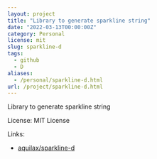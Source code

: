 ```yaml
---
layout: project
title: "Library to generate sparkline string"
date: "2022-03-13T00:00:00Z"
category: Personal
license: mit
slug: sparkline-d
tags:
  - github
  - D
aliases:
  - /personal/sparkline-d.html
url: /project/sparkline-d.html
---
```


Library to generate sparkline string

License: MIT License

Links:

* [aquilax/sparkline-d](https://github.com/aquilax/sparkline-d)
